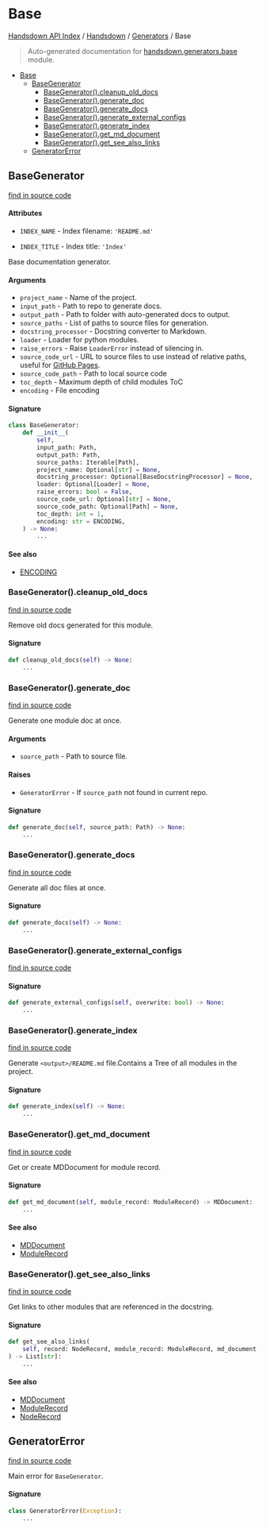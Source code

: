 # Base

[Handsdown API Index](../../README.md#handsdown-api-index) /
[Handsdown](../index.md#handsdown) /
[Generators](./index.md#generators) /
Base

> Auto-generated documentation for [handsdown.generators.base](https://github.com/vemel/handsdown/blob/main/handsdown/generators/base.py) module.

- [Base](#base)
  - [BaseGenerator](#basegenerator)
    - [BaseGenerator().cleanup_old_docs](#basegenerator()cleanup_old_docs)
    - [BaseGenerator().generate_doc](#basegenerator()generate_doc)
    - [BaseGenerator().generate_docs](#basegenerator()generate_docs)
    - [BaseGenerator().generate_external_configs](#basegenerator()generate_external_configs)
    - [BaseGenerator().generate_index](#basegenerator()generate_index)
    - [BaseGenerator().get_md_document](#basegenerator()get_md_document)
    - [BaseGenerator().get_see_also_links](#basegenerator()get_see_also_links)
  - [GeneratorError](#generatorerror)

## BaseGenerator

[find in source code](https://github.com/vemel/handsdown/blob/main/handsdown/generators/base.py#L32)

#### Attributes

- `INDEX_NAME` - Index filename: `'README.md'`

- `INDEX_TITLE` - Index title: `'Index'`


Base documentation generator.

#### Arguments

- `project_name` - Name of the project.
- `input_path` - Path to repo to generate docs.
- `output_path` - Path to folder with auto-generated docs to output.
- `source_paths` - List of paths to source files for generation.
- `docstring_processor` - Docstring converter to Markdown.
- `loader` - Loader for python modules.
- `raise_errors` - Raise `LoaderError` instead of silencing in.
- `source_code_url` - URL to source files to use instead of relative paths,
    useful for [GitHub Pages](https://pages.github.com/).
- `source_code_path` - Path to local source code
- `toc_depth` - Maximum depth of child modules ToC
- `encoding` - File encoding

#### Signature

```python
class BaseGenerator:
    def __init__(
        self,
        input_path: Path,
        output_path: Path,
        source_paths: Iterable[Path],
        project_name: Optional[str] = None,
        docstring_processor: Optional[BaseDocstringProcessor] = None,
        loader: Optional[Loader] = None,
        raise_errors: bool = False,
        source_code_url: Optional[str] = None,
        source_code_path: Optional[Path] = None,
        toc_depth: int = 1,
        encoding: str = ENCODING,
    ) -> None:
        ...
```

#### See also

- [ENCODING](../settings.md#encoding)

### BaseGenerator().cleanup_old_docs

[find in source code](https://github.com/vemel/handsdown/blob/main/handsdown/generators/base.py#L140)

Remove old docs generated for this module.

#### Signature

```python
def cleanup_old_docs(self) -> None:
    ...
```

### BaseGenerator().generate_doc

[find in source code](https://github.com/vemel/handsdown/blob/main/handsdown/generators/base.py#L170)

Generate one module doc at once.

#### Arguments

- `source_path` - Path to source file.

#### Raises

- `GeneratorError` - If `source_path` not found in current repo.

#### Signature

```python
def generate_doc(self, source_path: Path) -> None:
    ...
```

### BaseGenerator().generate_docs

[find in source code](https://github.com/vemel/handsdown/blob/main/handsdown/generators/base.py#L233)

Generate all doc files at once.

#### Signature

```python
def generate_docs(self) -> None:
    ...
```

### BaseGenerator().generate_external_configs

[find in source code](https://github.com/vemel/handsdown/blob/main/handsdown/generators/base.py#L353)

#### Signature

```python
def generate_external_configs(self, overwrite: bool) -> None:
    ...
```

### BaseGenerator().generate_index

[find in source code](https://github.com/vemel/handsdown/blob/main/handsdown/generators/base.py#L242)

Generate `<output>/README.md` file.Contains a Tree of all modules in the project.

#### Signature

```python
def generate_index(self) -> None:
    ...
```

### BaseGenerator().get_md_document

[find in source code](https://github.com/vemel/handsdown/blob/main/handsdown/generators/base.py#L198)

Get or create MDDocument for module record.

#### Signature

```python
def get_md_document(self, module_record: ModuleRecord) -> MDDocument:
    ...
```

#### See also

- [MDDocument](../md_document.md#mddocument)
- [ModuleRecord](../ast_parser/node_records/module_record.md#modulerecord)

### BaseGenerator().get_see_also_links

[find in source code](https://github.com/vemel/handsdown/blob/main/handsdown/generators/base.py#L318)

Get links to other modules that are referenced in the docstring.

#### Signature

```python
def get_see_also_links(
    self, record: NodeRecord, module_record: ModuleRecord, md_document: MDDocument
) -> List[str]:
    ...
```

#### See also

- [MDDocument](../md_document.md#mddocument)
- [ModuleRecord](../ast_parser/node_records/module_record.md#modulerecord)
- [NodeRecord](../ast_parser/node_records/node_record.md#noderecord)



## GeneratorError

[find in source code](https://github.com/vemel/handsdown/blob/main/handsdown/generators/base.py#L26)

Main error for `BaseGenerator`.

#### Signature

```python
class GeneratorError(Exception):
    ...
```



